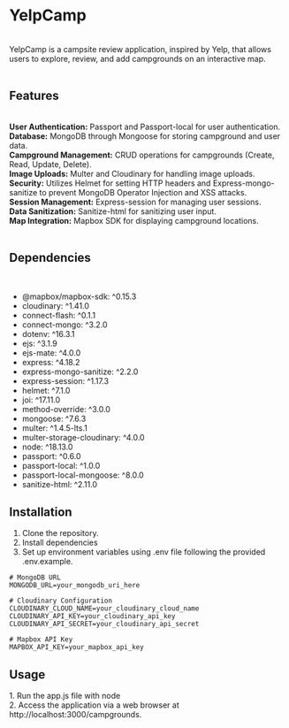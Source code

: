 <h1>YelpCamp</h1>
<br>
YelpCamp is a campsite review application, inspired by Yelp, that allows users to explore, review, and add campgrounds on an interactive map. <br>
<br>
<h2>Features</h2> 
<br>
<b>User Authentication:</b> Passport and Passport-local for user authentication. <br>
<b>Database:</b> MongoDB through Mongoose for storing campground and user data. <br>
<b>Campground Management:</b> CRUD operations for campgrounds (Create, Read, Update, Delete). <br>
<b>Image Uploads:</b> Multer and Cloudinary for handling image uploads. <br>
<b>Security:</b> Utilizes Helmet for setting HTTP headers and Express-mongo-sanitize to prevent MongoDB Operator Injection and XSS attacks. <br>
<b>Session Management:</b> Express-session for managing user sessions. <br>
<b>Data Sanitization:</b> Sanitize-html for sanitizing user input. <br>
<b>Map Integration:</b> Mapbox SDK for displaying campground locations. <br>
<br>
<h2>Dependencies</h2>
<br>
<ul>
<li>@mapbox/mapbox-sdk: ^0.15.3
<li>cloudinary: ^1.41.0
<li>connect-flash: ^0.1.1
<li>connect-mongo: ^3.2.0
<li>dotenv: ^16.3.1
<li>ejs: ^3.1.9
<li>ejs-mate: ^4.0.0
<li>express: ^4.18.2
<li>express-mongo-sanitize: ^2.2.0
<li>express-session: ^1.17.3
<li>helmet: ^7.1.0
<li>joi: ^17.11.0
<li>method-override: ^3.0.0
<li>mongoose: ^7.6.3
<li>multer: ^1.4.5-lts.1
<li>multer-storage-cloudinary: ^4.0.0
<li>node: ^18.13.0
<li>passport: ^0.6.0
<li>passport-local: ^1.0.0
<li>passport-local-mongoose: ^8.0.0
<li>sanitize-html: ^2.11.0
</ul>
<h2>Installation</h2>

1. Clone the repository.<br>
2. Install dependencies<br>
3. Set up environment variables using .env file following the provided .env.example.<br>

```
# MongoDB URL
MONGODB_URL=your_mongodb_uri_here

# Cloudinary Configuration
CLOUDINARY_CLOUD_NAME=your_cloudinary_cloud_name
CLOUDINARY_API_KEY=your_cloudinary_api_key
CLOUDINARY_API_SECRET=your_cloudinary_api_secret

# Mapbox API Key
MAPBOX_API_KEY=your_mapbox_api_key
```

<h2>Usage</h2>
1. Run the app.js file with node <br>
2. Access the application via a web browser at http://localhost:3000/campgrounds.
